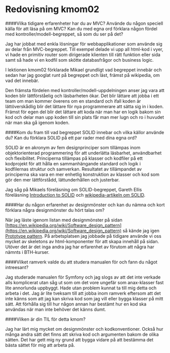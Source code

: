 ---
---
Redovisning kmom02
=========================

####Vilka tidigare erfarenheter har du av MVC? Använde du någon speciell källa för att läsa på om MVC? Kan du med egna ord förklara någon fördel med kontroller/modell-begreppet, så som du ser på det?

Jag har jobbat med enkla lösningar för webbapplikationer som använde sig av delar från MVC-begreppet. Till exempel delade vi upp all html-kod i vyer, vi hade en primitiv router som dirigerade klienten till rätt funktion eller sida samt så hade vi en kodfil som skötte databasfrågor och business logic.

I lektionen kmom02 förklarade Mikael grundligt vad begreppet innebär och sedan har jag googlat runt på begreppet och läst, främst på wikipedia, om vad det innebär.

Den främsta fördelen med kontroller/modell-uppdelningen anser jag vara att koden blir lättförståelig och läsbarheten ökar. Det blir lättare att jobba i ett team om man kommer överens om en standard och ifall koden är lättöverskådlig blir det lättare för nya programmerare att sätta sig in i koden. Främst för egen del blir det lättare att koda när man har en logik bakom sin kod och delar man upp koden till sin plats får man mer lugn och ro i huvudet när man ska gå igenom koden.

####Kom du fram till vad begreppet SOLID innebar och vilka källor använde du? Kan du förklara SOLID på ett par rader med dina egna ord?

SOLID är en akronym av fem designprinciper som tillämpas inom objektorienterad programmering för att underlätta läsbarhet, användbarhet och flexibilitet. Principerna tillämpas på klasser och kodfiler på ett kodprojekt för att hålla en sammanhängande standard och logik i kodfilernas struktur och samverkan. Resultatet av tillämpandet av principerna ska vara en mer enhetlig konstruktion av klasser och kod som gör den mer lättförstådd, lättunderhållen och justerbar.

Jag såg på Mikaels föreläsning om SOLID-begreppet, Gareth Ellis föreläsning [Introduction to SOLID](https://www.youtube.com/watch?v=86Tt2pW9pv4) och [wikipedia-artikeln om SOLID](https://en.wikipedia.org/wiki/SOLID).

####Har du någon erfarenhet av designmönster och kan du nämna och kort förklara några designmönster du hört talas om?

När jag läste igenom listan med designmönster på sidan [https://en.wikipedia.org/wiki/Software_design_pattern](https://en.wikipedia.org/wiki/Software_design_pattern) så kände jag igen [Prototype pattern](https://en.wikipedia.org/wiki/Prototype_pattern). På arbetsplatsen jag jobbade på tidigare använde vi oss mycket av skeletons av html-komponenter för att skapa innehåll på sidan. Utöver det är det inga andra jag har erfarenhet av förutom att några har nämnts i BTH-kurser.

####Vilket ramverk valde du att studera manualen för och fann du något intreesant?

Jag studerade manualen för Symfony och jag slogs av att det inte verkade alls komplicerat utan såg ut som om det vore ungefär som anax-klasser fast lite annorlunda uppbyggt. Hade utan problem kunnat ta till mig detta och arbeta i det. Jag är lite tveksam till att jobba inom ramverk eftersom att det inte känns som att jag kan skriva kod som jag vill eller bygga klasser på mitt sätt. Att förhålla sig till hur någon annan har bestämt hur en kod ska användas när man inte behöver det känns dumt.

####Vilken är din TIL för detta kmom?

Jag har lärt mig mycket om designmönster och kodkonventioner. Också hur många andra sätt det finns att skriva kod och argumenten bakom de olika sätten. Det har gett mig ny grund att bygga vidare på att bestämma det bästa sättet för mig att arbeta på. 
